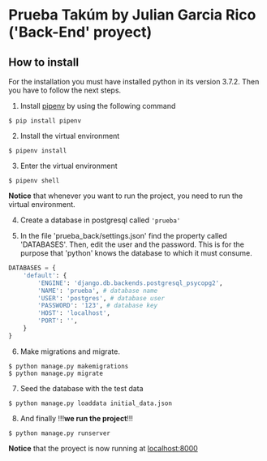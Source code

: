 # Prueba Takúm by Julian Garcia Rico ('Back-End' proyect)

## How to install

For the installation you must have installed python in its version 3.7.2. Then you have to follow the next steps.

1. Install [pipenv](pipenv.readthedocs.io/en/latest/) by using the following command

```
$ pip install pipenv
```

2. Install the virtual environment

```
$ pipenv install
```

3. Enter the virtual environment

```
$ pipenv shell
```

**Notice** that whenever you want to run the project, you need to run the virtual environment.

4. Create a database in postgresql called `'prueba'`

5. In the file 'prueba_back/settings.json' find the property called 'DATABASES'. Then, edit the user and the password. This is for the purpose that 'python' knows the database to which it must consume.

```python
DATABASES = {
    'default': {
        'ENGINE': 'django.db.backends.postgresql_psycopg2',
        'NAME': 'prueba', # database name
        'USER': 'postgres', # database user
        'PASSWORD': '123', # database key
        'HOST': 'localhost',
        'PORT': '',
    }
}
```

6. Make  migrations and migrate.

```
$ python manage.py makemigrations
$ python manage.py migrate
```

7. Seed the database with the test data

```
$ python manage.py loaddata initial_data.json
```

8. And finally !!!**we run the project**!!!

```
$ python manage.py runserver
```

**Notice** that the proyect is now running at [localhost:8000](http://localhost:8000)
